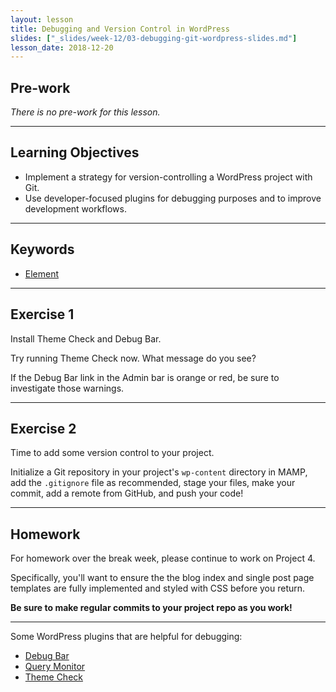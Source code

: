 ```yaml
---
layout: lesson
title: Debugging and Version Control in WordPress
slides: ["_slides/week-12/03-debugging-git-wordpress-slides.md"]
lesson_date: 2018-12-20
---
```


## Pre-work

_There is no pre-work for this lesson._

---

## Learning Objectives

- Implement a strategy for version-controlling a WordPress project with Git.
- Use developer-focused plugins for debugging purposes and to improve development workflows.

---

## Keywords

- [Element](https://developer.mozilla.org/en/docs/Web/HTML/Element)

---

## Exercise 1

Install Theme Check and Debug Bar.

Try running Theme Check now. What message do you see?

If the Debug Bar link in the Admin bar is orange or red, be sure to investigate those warnings.

---

## Exercise 2

Time to add some version control to your project.

Initialize a Git repository in your project's `wp-content` directory in MAMP, add the `.gitignore` file as recommended, stage your files, make your commit, add a remote from GitHub, and push your code!

---

## Homework

For homework over the break week, please continue to work on Project 4.

Specifically, you'll want to ensure the the blog index and single post page templates are fully implemented and styled with CSS before you return.

**Be sure to make regular commits to your project repo as you work!**

---

Some WordPress plugins that are helpful for debugging:

- [Debug Bar](https://wordpress.org/plugins/debug-bar/)
- [Query Monitor](https://wordpress.org/plugins/query-monitor/)
- [Theme Check](https://wordpress.org/plugins/theme-check/)
